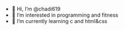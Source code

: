 - 👋 Hi, I’m @chadi619
- 👀 I’m interested in programming and fitness
- 🌱 I’m currently learning c and html&css


<!---
chadi619/chadi619 is a ✨ special ✨ repository because its `README.md` (this file) appears on your GitHub profile.
You can click the Preview link to take a look at your changes.
--->
